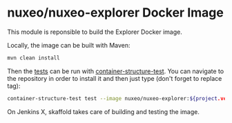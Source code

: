 nuxeo/nuxeo-explorer Docker Image
===================================

This module is reponsible to build the Explorer Docker image.

Locally, the image can be built with Maven:
```bash
mvn clean install
```

Then the [tests](./test) can be run with [container-structure-test](https://github.com/GoogleContainerTools/container-structure-tests).
You can navigate to the repository in order to install it and then just type (don't forget to replace tag):
```bash
container-structure-test test --image nuxeo/nuxeo-explorer:${project.version} --config test/*.yml
```

On Jenkins X, skaffold takes care of building and testing the image.
